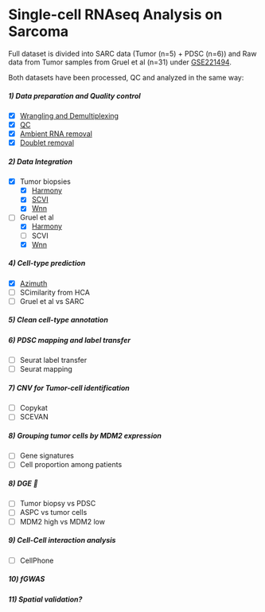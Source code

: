 # Single-cell RNAseq Analysis on Sarcoma


Full dataset is divided into SARC data (Tumor (n=5) + PDSC (n=6)) and Raw data from Tumor samples from Gruel et al (n=31) under [GSE221494](https://www.ncbi.nlm.nih.gov/geo/query/acc.cgi?acc=GSE221494).

Both datasets have been processed, QC and analyzed in the same way:

#####  1) Data preparation and Quality control
- [x] [Wrangling and Demultiplexing](https://github.com/Caminou/SRC_SC/tree/Load_Seurat/Load_Samples.Rmd)
- [x] [QC](https://github.com/Caminou/SRC_SC/tree/main/QC)
- [X] [Ambient RNA removal](https://github.com/Caminou/SARC_SC/blob/main/Ambient_RNA/)
- [X] [Doublet removal](https://github.com/Caminou/SARC_SC/blob/main/Doublet_removal)
##### 2) Data Integration
- [X] Tumor biopsies
  - [x] [Harmony](https://github.com/Caminou/SARC_SC/blob/main/Integration/Integration_Tumor.Rmd#L124)
  - [x] [SCVI](https://github.com/Caminou/SARC_SC/blob/main/Integration/scvi_Tumor.ipynb)
  - [x] [Wnn](https://github.com/Caminou/SARC_SC/blob/main/Integration/Integration_Tumor.Rmd#L150)
- [ ] Gruel et al
  - [x] [Harmony](https://github.com/Caminou/SARC_SC/blob/main/Integration/Integration_Gruel.Rmd#L145)
  - [ ] SCVI
  - [x] [Wnn](https://github.com/Caminou/SARC_SC/blob/main/Integration/Integration_Gruel.Rmd#L158)
##### 4) Cell-type prediction
- [X] [Azimuth](https://github.com/Caminou/SARC_SC/blob/main/Integration/Integration_Tumor.Rmd#L64)
- [ ] SCimilarity from HCA
- [ ] Gruel et al vs SARC
##### 5) Clean cell-type annotation
##### 6) PDSC mapping and label transfer
- [ ] Seurat label transfer
- [ ] Seurat mapping
##### 7) CNV for Tumor-cell identification
- [ ] Copykat
- [ ] SCEVAN
##### 8) Grouping tumor cells by MDM2 expression
- [ ] Gene signatures
- [ ] Cell proportion among patients 
##### 8) DGE :tada:
- [ ] Tumor biopsy vs PDSC
- [ ] ASPC vs tumor cells
- [ ] MDM2 high vs MDM2 low
##### 9) Cell-Cell interaction analysis
- [ ] CellPhone
##### 10) fGWAS
##### 11) Spatial validation?


